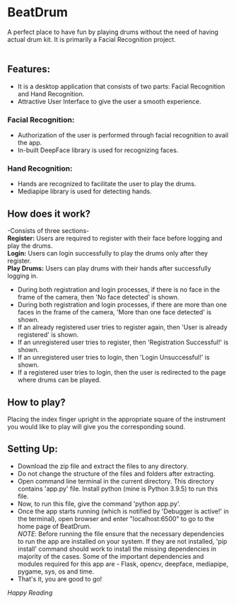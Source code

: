 # BeatDrum

A perfect place to have fun by playing drums without the need of having actual drum kit.
It is primarily a Facial Recognition project.
<br /><br />

## Features:

- It is a desktop application that consists of two parts: Facial Recognition and Hand Recognition.
- Attractive User Interface to give the user a smooth experience.

### Facial Recognition:

- Authorization of the user is performed through facial recognition to avail the app.
- In-built DeepFace library is used for recognizing faces.

### Hand Recognition:

- Hands are recognized to facilitate the user to play the drums.
- Mediapipe library is used for detecting hands.

## How does it work?

-Consists of three sections-<br />
**Register:** Users are required to register with their face before logging and play the drums.<br />
**Login:** Users can login successfully to play the drums only after they register. <br />
**Play Drums:** Users can play drums with their hands after successfully logging in. <br />
- During both registration and login processes, if there is no face in the frame of the camera, then 'No face detected' is shown.
- During both registration and login processes, if there are more than one faces in the frame of the camera, 'More than one face detected' is shown. 
- If an already registered user tries to register again, then 'User is already registered' is shown.
- If an unregistered user tries to register, then 'Registration Successful!' is shown.
- If an unregistered user tries to login, then 'Login Unsuccessful!' is shown.
- If a registered user tries to login, then the user is redirected to the page where drums can be played.

## How to play?

Placing the index finger upright in the appropriate square of the instrument you would like to play will give you the corresponding sound.

## Setting Up:

- Download the zip file and extract the files to any directory.
- Do not change the structure of the files and folders after extracting.
- Open command line terminal in the current directory. This directory contains 'app.py' file. Install python (mine is Python 3.9.5) to run this file.
- Now, to run this file, give the command 'python app.py'.
- Once the app starts running (which is notified by 'Debugger is active!' in the terminal), open browser and enter "localhost:6500" to go to the home page of BeatDrum.<br />
  _NOTE_: Before running the file ensure that the necessary dependencies to run the app are installed on your system. If they are not installed, 'pip install' command should work to install the missing dependencies in majority of the cases. Some of the important dependencies and modules required for this app are - Flask, opencv, deepface, mediapipe, pygame, sys, os and time.
- That's it, you are good to go!


_Happy Reading_
